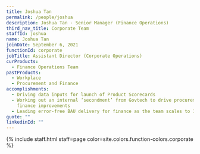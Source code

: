 ```yaml
---
title: Joshua Tan
permalink: /people/joshua
description: Joshua Tan - Senior Manager (Finance Operations)
third_nav_title: Corporate Team
staffId: joshua
name: Joshua Tan
joinDate: September 6, 2021
functionId: corporate
jobTitle: Assistant Director (Corporate Operations)
curProducts:
  - Finance Operations Team
pastProducts:
  - Workplace
  - Procurement and Finance
accomplishments:
  - Driving data inputs for launch of Product Scorecards
  - Working out an internal ‘secondment’ from Govtech to drive procurement and
    finance improvements
  - Leading error-free BAU delivery for finance as the team scales to 170+ pax
quote: ""
linkedinId: ""
---
```


{% include staff.html staff=page color=site.colors.function-colors.corporate %}
